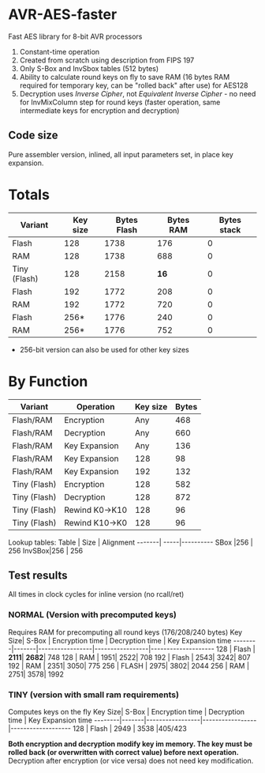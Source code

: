 # AVR-AES-faster
Fast AES library for 8-bit AVR processors
1. Constant-time operation
2. Created from scratch using description from FIPS 197 
2. Only S-Box and InvSbox tables (512 bytes) 
3. Ability to calculate round keys on fly to save RAM (16 bytes RAM required for temporary key, can be "rolled back" after use) for AES128
4. Decryption uses *Inverse Cipher*, not *Equivalent Inverse Cipher* - no need for InvMixColumn step for round keys (faster operation, same intermediate keys for encryption and decryption)

## Code size

Pure assembler version, inlined, all input parameters set, in place key expansion.

# Totals

Variant       | Key size | Bytes Flash | Bytes RAM | Bytes stack
--------------|----------|-------------|-----------|------------
Flash         | 128      | 1738        | 176       | 0
RAM           | 128      | 1738        | 688       | 0
Tiny (Flash)  | 128      | 2158        | **16**    | 0
Flash         | 192      | 1772        | 208       | 0
RAM           | 192      | 1772        | 720       | 0
Flash         | 256*     | 1776        | 240       | 0
RAM           | 256*     | 1776        | 752       | 0


* 256-bit version can also be used for other key sizes

# By Function
Variant       | Operation     | Key size | Bytes
--------------|---------------|----------|---------
Flash/RAM     | Encryption    | Any      | 468
Flash/RAM     | Decryption    | Any      | 660
Flash/RAM     | Key Expansion | Any      | 136
Flash/RAM     | Key Expansion | 128      | 98
Flash/RAM     | Key Expansion | 192      | 132
Tiny (Flash)  | Encryption    | 128      | 582
Tiny (Flash)  | Decryption    | 128      | 872 
Tiny (Flash)  | Rewind K0->K10| 128      | 96
Tiny (Flash)  | Rewind K10->K0| 128      | 96

Lookup tables:
Table  | Size | Alignment
-------| -----|----------
SBox   |256   | 256
InvSBox|256   | 256     

## Test results
All times in clock cycles for inline version (no rcall/ret)
### NORMAL (Version with precomputed keys)
Requires RAM for precomputing all round keys (176/208/240 bytes)
Key Size| S-Box | Encryption time | Decryption time | Key Expansion time
--------|-------|-----------------|-----------------|--------------------
128     | Flash |         **2111**|         **2682**|               748
128     | RAM   |             1951|             2522|               708 
192     | Flash |             2543|             3242|               807 
192     | RAM   |             2351|             3050|               775
256     | FLASH |             2975|             3802|              2044
256     | RAM   |             2751|             3578|              1992

### TINY (version with small ram requirements)
Computes keys on the fly
Key Size| S-Box | Encryption time | Decryption time | Key Expansion time
--------|-------|-----------------|-----------------|-------------------
128     | Flash | 2949            | 3538            |405/423

**Both encryption and decryption modify key im memory. The key must be rolled back (or overwritten with correct value) before next operation.**
Decryption after encryption (or vice versa) does not need key modification.


